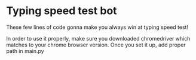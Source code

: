 # Typing speed test bot
These few lines of code gonna make you always win at typing speed test!


In order to use it properly, make sure you downloaded chromedriver which matches to your chrome browser version. Once you set it up, add proper path in main.py
